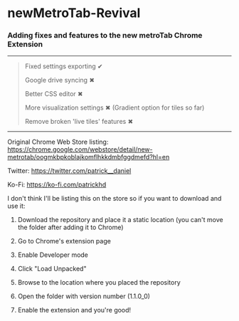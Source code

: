 # newMetroTab-Revival
### Adding fixes and features to the new metroTab Chrome Extension
---
>Fixed settings exporting ✔
>
>Google drive syncing ✖
>
>Better CSS editor ✖
>
>More visualization settings ✖ (Gradient option for tiles so far)
>
>Remove broken 'live tiles' features ✖

---
Original Chrome Web Store listing: https://chrome.google.com/webstore/detail/new-metrotab/oogmkbpkoblajkomflhkkdmbfggdmefd?hl=en

Twitter: https://twitter.com/patrick__daniel

Ko-Fi: https://ko-fi.com/patrickhd


I don't think I'll be listing this on the store so if you want to download and use it:

1. Download the repository and place it a static location 
(you can't move the folder after adding it to Chrome)

2. Go to Chrome's extension page

3. Enable Developer mode

4. Click "Load Unpacked"

5. Browse to the location where you placed the repository

6. Open the folder with version number (1.1.0_0)

7. Enable the extension and you're good!
